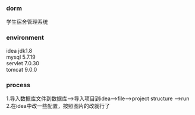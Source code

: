 ### dorm
学生宿舍管理系统
### environment <br />
idea jdk1.8  <br />
mysql     5.7.19        <br />
servlet  7.0.30  <br />
tomcat   9.0.0    <br />
### process
1.导入数据库文件到数据库-->导入项目到idea-->file-->project structure -->run <br />
2.在idea中改一些配置，按照图片的改就行了
